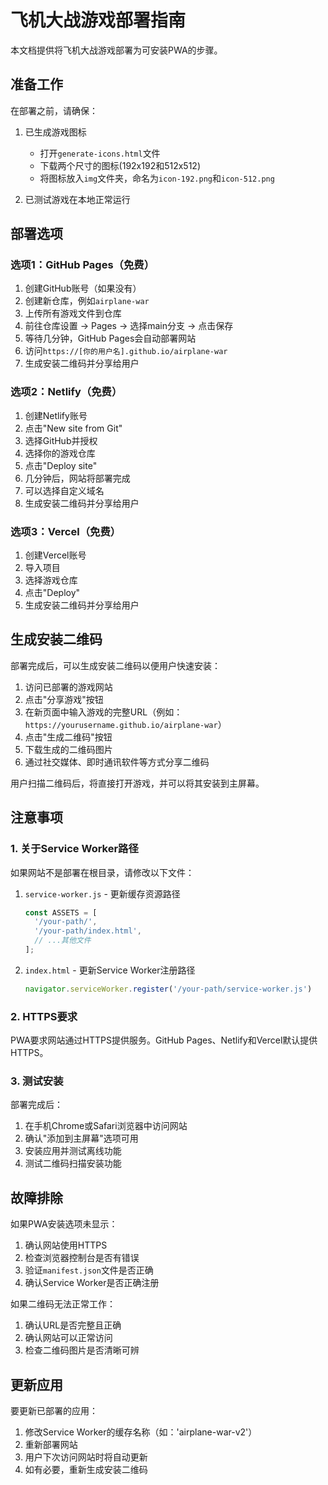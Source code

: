 # 飞机大战游戏部署指南

本文档提供将飞机大战游戏部署为可安装PWA的步骤。

## 准备工作

在部署之前，请确保：

1. 已生成游戏图标
   - 打开`generate-icons.html`文件
   - 下载两个尺寸的图标(192x192和512x512)
   - 将图标放入`img`文件夹，命名为`icon-192.png`和`icon-512.png`

2. 已测试游戏在本地正常运行

## 部署选项

### 选项1：GitHub Pages（免费）

1. 创建GitHub账号（如果没有）
2. 创建新仓库，例如`airplane-war`
3. 上传所有游戏文件到仓库
4. 前往仓库设置 -> Pages -> 选择main分支 -> 点击保存
5. 等待几分钟，GitHub Pages会自动部署网站
6. 访问`https://[你的用户名].github.io/airplane-war`
7. 生成安装二维码并分享给用户

### 选项2：Netlify（免费）

1. 创建Netlify账号
2. 点击"New site from Git"
3. 选择GitHub并授权
4. 选择你的游戏仓库
5. 点击"Deploy site"
6. 几分钟后，网站将部署完成
7. 可以选择自定义域名
8. 生成安装二维码并分享给用户

### 选项3：Vercel（免费）

1. 创建Vercel账号
2. 导入项目
3. 选择游戏仓库
4. 点击"Deploy"
5. 生成安装二维码并分享给用户

## 生成安装二维码

部署完成后，可以生成安装二维码以便用户快速安装：

1. 访问已部署的游戏网站
2. 点击"分享游戏"按钮
3. 在新页面中输入游戏的完整URL（例如：`https://yourusername.github.io/airplane-war`）
4. 点击"生成二维码"按钮
5. 下载生成的二维码图片
6. 通过社交媒体、即时通讯软件等方式分享二维码

用户扫描二维码后，将直接打开游戏，并可以将其安装到主屏幕。

## 注意事项

### 1. 关于Service Worker路径

如果网站不是部署在根目录，请修改以下文件：

1. `service-worker.js` - 更新缓存资源路径
   ```javascript
   const ASSETS = [
     '/your-path/',
     '/your-path/index.html',
     // ...其他文件
   ];
   ```

2. `index.html` - 更新Service Worker注册路径
   ```javascript
   navigator.serviceWorker.register('/your-path/service-worker.js')
   ```

### 2. HTTPS要求

PWA要求网站通过HTTPS提供服务。GitHub Pages、Netlify和Vercel默认提供HTTPS。

### 3. 测试安装

部署完成后：
1. 在手机Chrome或Safari浏览器中访问网站
2. 确认"添加到主屏幕"选项可用
3. 安装应用并测试离线功能
4. 测试二维码扫描安装功能

## 故障排除

如果PWA安装选项未显示：

1. 确认网站使用HTTPS
2. 检查浏览器控制台是否有错误
3. 验证`manifest.json`文件是否正确
4. 确认Service Worker是否正确注册

如果二维码无法正常工作：

1. 确认URL是否完整且正确
2. 确认网站可以正常访问
3. 检查二维码图片是否清晰可辨

## 更新应用

要更新已部署的应用：

1. 修改Service Worker的缓存名称（如：'airplane-war-v2'）
2. 重新部署网站
3. 用户下次访问网站时将自动更新
4. 如有必要，重新生成安装二维码 